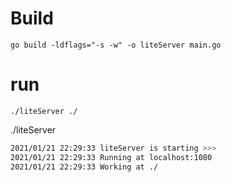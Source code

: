 # Build
```
go build -ldflags="-s -w" -o liteServer main.go
```
# run
```
./liteServer ./
```

./liteServer
```bash
2021/01/21 22:29:33 liteServer is starting >>>
2021/01/21 22:29:33 Running at localhost:1080
2021/01/21 22:29:33 Working at ./
```